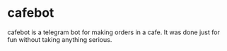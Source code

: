 cafebot
====

cafebot is a telegram bot for making orders in a cafe.
It was done just for fun without taking anything serious.
